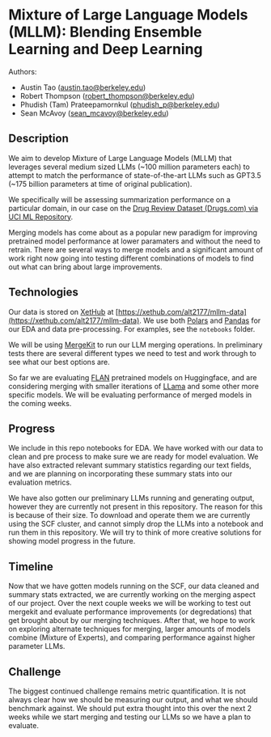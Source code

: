 # Mixture of Large Language Models (MLLM): Blending Ensemble Learning and Deep Learning

Authors:

- Austin Tao ([austin.tao@berkeley.edu](mailto:austin.tao@berkeley.edu))
- Robert Thompson ([robert_thompson@berkeley.edu](mailto:robert_thompson@berkeley.edu))
- Phudish (Tam) Prateepamornkul ([phudish_p@berkeley.edu](mailto:phudish_p@berkeley.edu))
- Sean McAvoy ([sean_mcavoy@berkeley.edu](mailto:sean_mcavoy@berkeley.edu))

## Description

We aim to develop Mixture of Large Language Models (MLLM) that leverages several medium sized LLMs (~100 million parameters each) to attempt to match the performance of state-of-the-art LLMs such as GPT3.5 (~175 billion parameters at time of original publication).

We specifically will be assessing summarization performance on a particular domain, in our case on the
[Drug Review Dataset (Drugs.com) via UCI ML Repository](https://archive.ics.uci.edu/dataset/462/drug+review+dataset+drugs+com).

Merging models has come about as a popular new paradigm for improving pretrained model performance at lower paramaters and without the need to retrain. There are several ways to merge models and a significant amount of work right now going into testing different combinations of models to find out what can bring about large improvements.

## Technologies

Our data is stored on [XetHub](https://about.xethub.com/?) at [https://xethub.com/alt2177/mllm-data](https://xethub.com/alt2177/mllm-data). We use both [Polars](https://github.com/pola-rs/polars) and [Pandas](https://pandas.pydata.org/) for our EDA and data pre-processing. For examples, see the `notebooks` folder.

We will be using [MergeKit](https://github.com/arcee-ai/mergekit) to run our LLM merging operations. In preliminary tests there are several different types we need to test and work through to see what our best options are.

So far we are evaluating [FLAN](https://huggingface.co/docs/transformers/model_doc/flan-t5) pretrained models on Huggingface, and are considering merging with smaller iterations of [LLama](https://huggingface.co/meta-llama) and some other more specific models. We will be evaluating performance of merged models in the coming weeks.

## Progress

We include in this repo notebooks for EDA. We have worked with our data to clean and pre process to make sure we are ready for model evaluation. We have also extracted relevant summary statistics regarding our text fields, and we are planning on incorporating these summary stats into our evaluation metrics.

We have also gotten our preliminary LLMs running and generating output, however they are currently not present in this repository. The reason for this is because of their size. To download and operate them we are currently using the SCF cluster, and cannot simply drop the LLMs into a notebook and run them in this repository. We will try to think of more creative solutions for showing model progress in the future.

## Timeline

Now that we have gotten models running on the SCF, our data cleaned and summary stats extracted, we are currently working on the merging aspect of our project. Over the next couple weeks we will be working to test out mergekit and evaluate performance improvements (or degredations) that get brought about by our merging techniques. After that, we hope to work on exploring alternate techniques for merging, larger amounts of models combine (Mixture of Experts), and comparing performance against higher parameter LLMs.

## Challenge

The biggest continued challenge remains metric quantification. It is not always clear how we should be measuring our output, and what we should benchmark against. We should put extra thought into this over the next 2 weeks while we start merging and testing our LLMs so we have a plan to evaluate.
